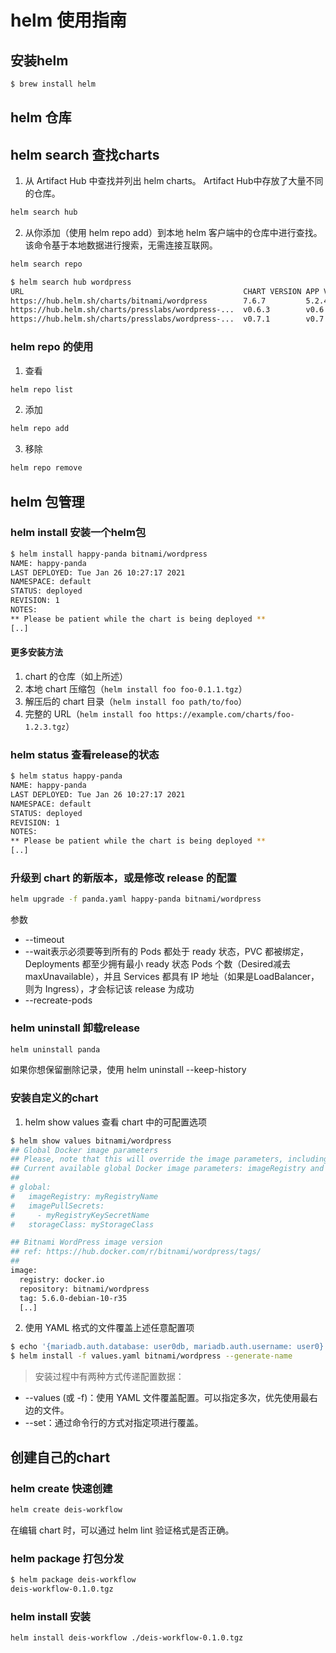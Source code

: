 # helm 使用指南

## 安装helm

```sh
$ brew install helm
```

## helm 仓库
## helm search 查找charts

1. 从 Artifact Hub 中查找并列出 helm charts。 Artifact Hub中存放了大量不同的仓库。
```sh
helm search hub
```

2. 从你添加（使用 helm repo add）到本地 helm 客户端中的仓库中进行查找。该命令基于本地数据进行搜索，无需连接互联网。
```sh
helm search repo
```

```sh
$ helm search hub wordpress
URL                                                 CHART VERSION APP VERSION DESCRIPTION
https://hub.helm.sh/charts/bitnami/wordpress        7.6.7         5.2.4       Web publishing platform for building blogs and ...
https://hub.helm.sh/charts/presslabs/wordpress-...  v0.6.3        v0.6.3      Presslabs WordPress Operator Helm Chart
https://hub.helm.sh/charts/presslabs/wordpress-...  v0.7.1        v0.7.1      A Helm chart for deploying a WordPress site on ...
```
### helm repo 的使用
1. 查看
```sh
helm repo list
```

2. 添加
```sh
helm repo add
```
3. 移除
```sh
helm repo remove
```

## helm 包管理
### helm install 安装一个helm包

```sh
$ helm install happy-panda bitnami/wordpress
NAME: happy-panda
LAST DEPLOYED: Tue Jan 26 10:27:17 2021
NAMESPACE: default
STATUS: deployed
REVISION: 1
NOTES:
** Please be patient while the chart is being deployed **
[..]
```

#### 更多安装方法
1. chart 的仓库（如上所述）
2. 本地 chart 压缩包（`helm install foo foo-0.1.1.tgz`）
3. 解压后的 chart 目录（`helm install foo path/to/foo`）
4. 完整的 URL（`helm install foo https://example.com/charts/foo-1.2.3.tgz`）



### helm status 查看release的状态

```sh
$ helm status happy-panda
NAME: happy-panda
LAST DEPLOYED: Tue Jan 26 10:27:17 2021
NAMESPACE: default
STATUS: deployed
REVISION: 1
NOTES:
** Please be patient while the chart is being deployed **
[..]
```

### 升级到 chart 的新版本，或是修改 release 的配置
```sh
helm upgrade -f panda.yaml happy-panda bitnami/wordpress
```

参数
- --timeout
- --wait表示必须要等到所有的 Pods 都处于 ready 状态，PVC 都被绑定，Deployments 都至少拥有最小 ready 状态 Pods 个数（Desired减去 maxUnavailable），并且 Services 都具有 IP 地址（如果是LoadBalancer， 则为 Ingress），才会标记该 release 为成功  
- --recreate-pods

### helm uninstall 卸载release

```sh
helm uninstall panda
```
如果你想保留删除记录，使用 helm uninstall --keep-history


### 安装自定义的chart

1. helm show values 查看 chart 中的可配置选项

```sh
$ helm show values bitnami/wordpress
## Global Docker image parameters
## Please, note that this will override the image parameters, including dependencies, configured to use the global value
## Current available global Docker image parameters: imageRegistry and imagePullSecrets
##
# global:
#   imageRegistry: myRegistryName
#   imagePullSecrets:
#     - myRegistryKeySecretName
#   storageClass: myStorageClass

## Bitnami WordPress image version
## ref: https://hub.docker.com/r/bitnami/wordpress/tags/
##
image:
  registry: docker.io
  repository: bitnami/wordpress
  tag: 5.6.0-debian-10-r35
  [..]
```

2. 使用 YAML 格式的文件覆盖上述任意配置项

```sh
$ echo '{mariadb.auth.database: user0db, mariadb.auth.username: user0}' > values.yaml
$ helm install -f values.yaml bitnami/wordpress --generate-name
```

> 安装过程中有两种方式传递配置数据：

- --values (或 -f)：使用 YAML 文件覆盖配置。可以指定多次，优先使用最右边的文件。
- --set：通过命令行的方式对指定项进行覆盖。



## 创建自己的chart

### helm create 快速创建
```sh
helm create deis-workflow

```
在编辑 chart 时，可以通过 helm lint 验证格式是否正确。

### helm package 打包分发
```sh
$ helm package deis-workflow
deis-workflow-0.1.0.tgz
```
### helm install 安装
```sh
helm install deis-workflow ./deis-workflow-0.1.0.tgz
```
